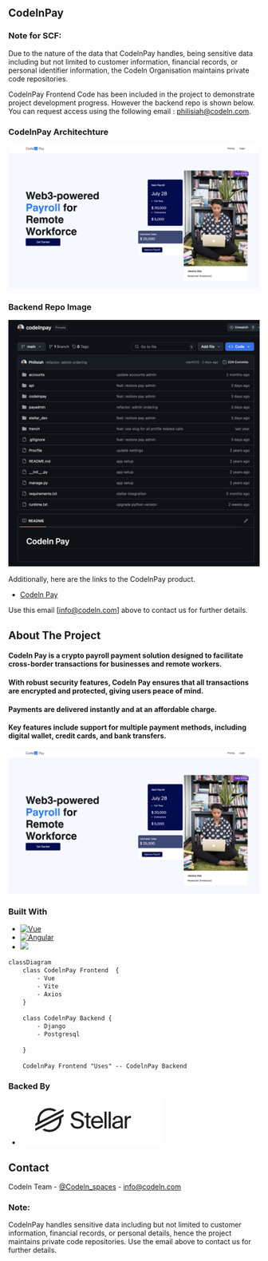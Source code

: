 ## CodelnPay

### Note for SCF:

Due to the nature of the data that CodelnPay handles, being sensitive data including but not limited to customer information, 
financial records, or personal identifier information, the Codeln Organisation maintains private code repositories. 

CodelnPay Frontend Code has been included in the project to demonstrate project development progress. 
However the backend repo is shown  below.
You can request access using the following email : philisiah@codeln.com.

### CodelnPay Architechture


![CodelnPay-Architechture-Diagram]
### Backend Repo Image
![backend-repo-image]

Additionally, here are the links to the CodelnPay product.

* [Codeln Pay](https://pay.codeln.com)

Use this email [info@codeln.com] above to contact us for further details.

## About The Project

#### Codeln Pay is a crypto payroll payment solution designed to facilitate cross-border transactions for businesses and remote workers.

#### With robust security features, Codeln Pay ensures that all transactions are encrypted and protected, giving users peace of mind.

#### Payments are delivered instantly and at an affordable charge.

#### Key features include support for multiple payment methods, including digital wallet, credit cards, and bank transfers.

<!-- ABOUT THE PROJECT -->


[![Product Name Screen Shot][product-screenshot]](https://pay.codeln.com)

### Built With

* [![Vue][Vue.js]][Vue-url]
* [![Angular][Angular.io]][Angular-url]
* <a href="https://www.djangoproject.com"><img src="https://static.djangoproject.com/img/logos/django-logo-positive.png" height="40"></img></a>

```mermaid
classDiagram
    class CodelnPay Frontend  {
        - Vue
        - Vite
        - Axios
    }

    class CodelnPay Backend {
        - Django
        - Postgresql
        
    }

    CodelnPay Frontend "Uses" -- CodelnPay Backend 
```
### Backed By

* <a href="https://stellar.org/"><img src="images/stellar.png"></img></a>

[React.js]: https://img.shields.io/badge/React-20232A?style=for-the-badge&logo=react&logoColor=61DAFB

[React-url]: https://reactjs.org/

[Vue.js]: https://img.shields.io/badge/Vue.js-35495E?style=for-the-badge&logo=vuedotjs&logoColor=4FC08D

[Vue-url]: https://vuejs.org/

[Angular.io]: https://img.shields.io/badge/Angular-DD0031?style=for-the-badge&logo=angular&logoColor=white

[Angular-url]: https://angular.io/

[Stellar.io]: https://cdn.sanity.io/images/e2r40yh6/production-i18n/40c30d9139a96e08606c1d12dc31697649642862-1667x1000.png?w=1224&auto=format&dpr=2

[Stellar-url]:  https://stellar.org/

[Django.org]: https://static.djangoproject.com/img/logos/django-logo-positive.png

[Django-url]:  https://www.djangoproject.com
[CodelnPay-Architechture-Diagram]:  images/product_screenshot.png
[backend-repo-image]: images/backend_repo_image.png

[product-screenshot]: images/product_screenshot.png



<!-- CONTACT -->

## Contact

Codeln Team - [@Codeln_spaces](https://twitter.com/Codeln_spaces) - info@codeln.com

<!-- NOTE -->

### Note:

CodelnPay handles sensitive data including but not limited to customer information, financial records, or personal
details,
hence the project maintains private code repositories. Use the email above to contact us for further details.

